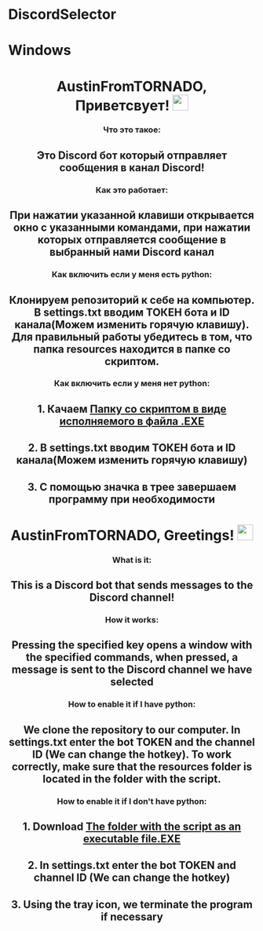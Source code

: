 # DiscordSelector
# Windows

<h1 🇷🇺</h1>
<h1 align="center">AustinFromTORNADO, Приветсвует! 
<img src="https://github.com/blackcater/blackcater/raw/main/images/Hi.gif" height="32"/></h1>
<h3 align="center">Что это такое:</h3>
<h2 align="center">Это Discord бот который отправляет сообщения в канал Discord!</h2>

<h3 align="center">Как это работает:</h3>
<h2 align="center">При нажатии указанной клавиши открывается окно с указанными командами, при нажатии которых отправляется сообщение в выбранный нами Discord канал</h2>

<h3 align="center">Как включить если у меня есть python:</h3>
<h2 align="center">Клонируем репозиторий к себе на компьютер. В settings.txt вводим ТОКЕН бота и ID канала(Можем изменить горячую клавишу). Для правильный работы убедитесь в том, что папка resources находится в папке со скриптом.</h2>

<h3 align="center">Как включить если у меня нет python:</h3>
<h2 align="center">1. Качаем <a href="https://github.com/AustinFromTORNADO/DiscordSelector/releases/download/DiscordSelectorV0.11/DiscordSelectorEXE.zip" target="_blank">Папку со скриптом в виде исполняемого в файла .EXE</a></h2>
<h2 align="center">2. В settings.txt вводим ТОКЕН бота и ID канала(Можем изменить горячую клавишу)</h2>
<h2 align="center">3. С помощью значка в трее завершаем программу при необходимости</h2>

<h1  </h1>
<h1  </h1>
  
<h1  en</h1>
<h1 align="center">AustinFromTORNADO, Greetings! 
<img src="https://github.com/blackcater/blackcater/raw/main/images/Hi.gif" height="32"/></h1>
<h3 align="center">What is it:</h3>
<h2 align="center">This is a Discord bot that sends messages to the Discord channel!</h2>

<h3 align="center">How it works:</h3>
<h2 align="center">Pressing the specified key opens a window with the specified commands, when pressed, a message is sent to the Discord channel we have selected</h2>

<h3 align="center">How to enable it if I have python:</h3>
<h2 align="center">We clone the repository to our computer. In settings.txt enter the bot TOKEN and the channel ID (We can change the hotkey). To work correctly, make sure that the resources folder is located in the folder with the script.</h2>

<h3 align="center">How to enable it if I don't have python:</h3>
<h2 align="center">1. Download <a href="https://github.com/AustinFromTORNADO/DiscordSelector/releases/download/DiscordSelectorV0.11/DiscordSelectorEXE.zip" target="_blank">The folder with the script as an executable file.EXE</a></h2>
<h2 align="center">2. In settings.txt enter the bot TOKEN and channel ID (We can change the hotkey)</h2>
<h2 align="center">3. Using the tray icon, we terminate the program if necessary</h2>
